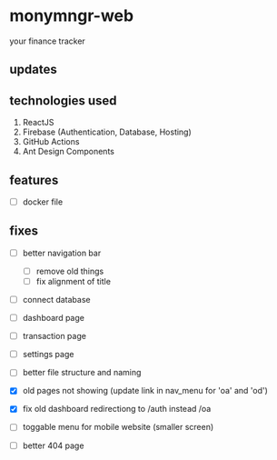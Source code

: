 # monymngr-web

your finance tracker

## updates

## technologies used

1. ReactJS
1. Firebase (Authentication, Database, Hosting)
1. GitHub Actions
1. Ant Design Components

## features

- [ ] docker file

## fixes

- [ ] better navigation bar  
    - [ ] remove old things  
    - [ ] fix alignment of title  

- [ ] connect database  

- [ ] dashboard page  
- [ ] transaction page  
- [ ] settings page  

- [ ] better file structure and naming  

- [x] old pages not showing (update link in nav_menu for 'oa' and 'od')  
- [x] fix old dashboard redirectiong to /auth instead /oa

- [ ] toggable menu for mobile website (smaller screen)  

- [ ] better 404 page  
